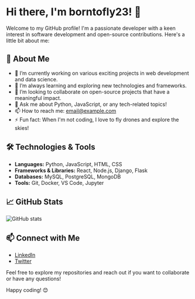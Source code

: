 # Hi there, I'm borntofly23! 👋

Welcome to my GitHub profile! I'm a passionate developer with a keen interest in software development and open-source contributions. Here's a little bit about me:

## 🚀 About Me
- 🔭 I’m currently working on various exciting projects in web development and data science.
- 🌱 I’m always learning and exploring new technologies and frameworks.
- 👯 I’m looking to collaborate on open-source projects that have a meaningful impact.
- 💬 Ask me about Python, JavaScript, or any tech-related topics!
- 📫 How to reach me: [email@example.com](mailto:email@example.com)
- ⚡ Fun fact: When I'm not coding, I love to fly drones and explore the skies!

## 🛠 Technologies & Tools
- **Languages:** Python, JavaScript, HTML, CSS
- **Frameworks & Libraries:** React, Node.js, Django, Flask
- **Databases:** MySQL, PostgreSQL, MongoDB
- **Tools:** Git, Docker, VS Code, Jupyter

## 📈 GitHub Stats
![GitHub stats](https://github-readme-stats.vercel.app/api?username=borntofly23&show_icons=true&theme=radical)

## 📫 Connect with Me
- [LinkedIn](https://www.linkedin.com/in/borntofly23)
- [Twitter](https://twitter.com/borntofly23)

Feel free to explore my repositories and reach out if you want to collaborate or have any questions!

Happy coding! 😊
